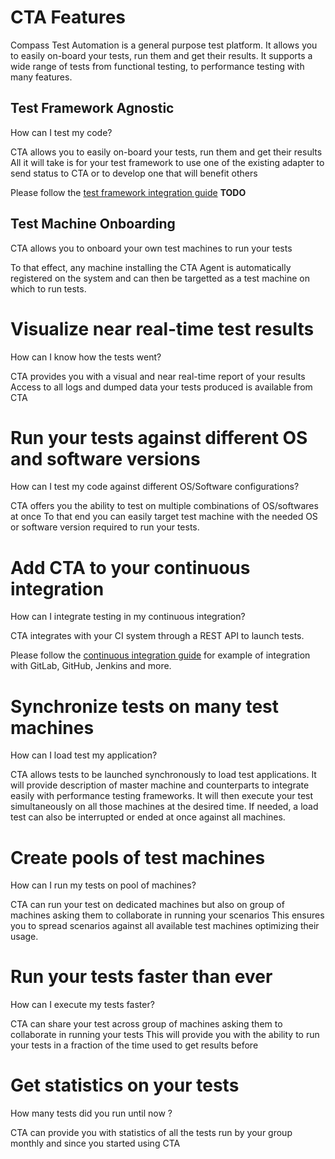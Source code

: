 # CTA Features

Compass Test Automation is a general purpose test platform.
It allows you to easily on-board your tests, run them and get their results.
It supports a wide range of tests from functional testing, to performance testing with many features.

## Test Framework Agnostic

How can I test my code?

CTA allows you to easily on-board your tests, run them and get their results
All it will take is for your test framework to use one of the existing adapter to send status to CTA or to develop one that will benefit others

Please follow the [test framework integration guide](cta-agent-integration.md) **TODO** 

## Test Machine Onboarding

CTA allows you to onboard your own test machines to run your tests

To that effect, any machine installing the CTA Agent is automatically registered on the system and can then be
targetted as a test machine on which to run tests.

# Visualize near real-time test results
 
How can I know how the tests went?

CTA provides you with a visual and near real-time report of your results
Access to all logs and dumped data your tests produced is available from CTA

# Run your tests against different OS and software versions
 
How can I test my code against different OS/Software configurations?

CTA offers you the ability to test on multiple combinations of OS/softwares at once
To that end you can easily target test machine with the needed OS or software version required to run your tests.

# Add CTA to your continuous integration

How can I integrate testing in my continuous integration?

CTA integrates with your CI system through a REST API to launch tests.

Please follow the [continuous integration guide](ci-guid.md) for example of integration with GitLab, GitHub, Jenkins and more.
 
# Synchronize tests on many test machines
 
How can I load test my application?

CTA allows tests to be launched synchronously to load test applications. It will provide description of master machine and counterparts
to integrate easily with performance testing frameworks.
It will then execute your test simultaneously on all those machines at the desired time.
If needed, a load test can also be interrupted or ended at once against all machines.

# Create pools of test machines

How can I run my tests on pool of machines?

CTA can run your test on dedicated machines but also on group of machines asking them to collaborate in running your scenarios 
This ensures you to spread scenarios against all available test machines optimizing their usage.

# Run your tests faster than ever

How can I execute my tests faster?

CTA can share your test across group of machines asking them to collaborate in running your tests 
This will provide you with the ability to run your tests in a fraction of the time used to get results before

# Get statistics on your tests

How many tests did you run until now ?

CTA can provide you with statistics of all the tests run by your group monthly and since you started using CTA